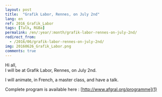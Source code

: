 ```yaml
---
layout: post
title:  "Grafik Labor, Rennes, on July 2nd"
lang: en
ref: 2016_Grafik_Labor
tags: [Talk, RGBa]
permalink: /en/:year/:month/grafik-labor-rennes-on-july-2nd/
redirect_from:
  - /2016/06/grafik-labor-rennes-on-july-2nd/
img: 20160626_Grafik_Labor.png
comments: true
---
```


Hi all,  
I will be at Grafik Labor, Rennes, on July 2nd.

I will animate, in French, a master class, and have a talk.

Complete program is available here : [http://www.afgral.org/programme](1)

[1]: http://www.afgral.org/programme
